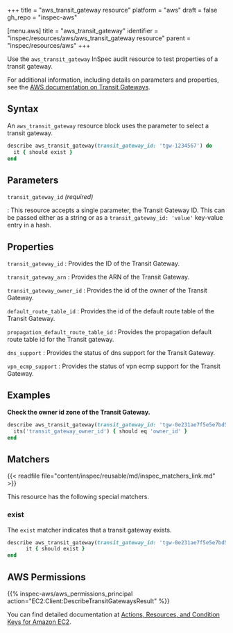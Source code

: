 +++
title = "aws_transit_gateway resource"
platform = "aws"
draft = false
gh_repo = "inspec-aws"

[menu.aws]
title = "aws_transit_gateway"
identifier = "inspec/resources/aws/aws_transit_gateway resource"
parent = "inspec/resources/aws"
+++

Use the `aws_transit_gateway` InSpec audit resource to test properties of a transit gateway.

For additional information, including details on parameters and properties, see the [AWS documentation on Transit Gateways](https://docs.aws.amazon.com/vpc/latest/tgw/).

## Syntax

An `aws_transit_gateway` resource block uses the parameter to select a transit gateway.

```ruby
describe aws_transit_gateway(transit_gateway_id: 'tgw-1234567') do
  it { should exist }
end
```

## Parameters

`transit_gateway_id` _(required)_

: This resource accepts a single parameter, the Transit Gateway ID.
  This can be passed either as a string or as a `transit_gateway_id: 'value'` key-value entry in a hash.

## Properties

`transit_gateway_id`
: Provides the ID of the Transit Gateway.

`transit_gateway_arn`
: Provides the ARN of the Transit Gateway.

`transit_gateway_owner_id`
: Provides the id of the owner of the Transit Gateway.

`default_route_table_id`
: Provides the id of the default route table of the Transit Gateway.

`propagation_default_route_table_id`
: Provides the propagation default route table id for the Transit gateway.

`dns_support`
: Provides the status of dns support for the Transit Gateway.

`vpn_ecmp_support`
: Provides the status of vpn ecmp support for the Transit Gateway.

## Examples

**Check the owner id zone of the Transit Gateway.**

```ruby
describe aws_transit_gateway(transit_gateway_id: 'tgw-0e231ae7f5e5e7bd5') do
  its('transit_gateway_owner_id') { should eq 'owner_id' }
end
```

## Matchers

{{< readfile file="content/inspec/reusable/md/inspec_matchers_link.md" >}}

This resource has the following special matchers.

### exist

The `exist` matcher indicates that a transit gateway exists.

```ruby
describe aws_transit_gateway(transit_gateway_id: 'tgw-0e231ae7f5e5e7bd5') do
      it { should exist }
end
```

## AWS Permissions

{{% inspec-aws/aws_permissions_principal action="EC2:Client:DescribeTransitGatewaysResult" %}}

You can find detailed documentation at [Actions, Resources, and Condition Keys for Amazon EC2](https://docs.aws.amazon.com/IAM/latest/UserGuide/list_amazonec2.html).
